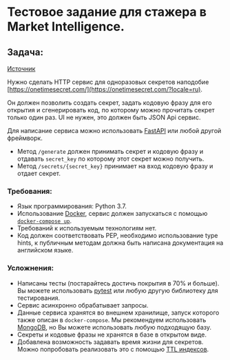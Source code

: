 # Тестовое задание для стажера в Market Intelligence.

## Задача:
[Источник](https://github.com/avito-tech/mi-trainee-task)

Нужно сделать HTTP сервис для одноразовых секретов наподобие [https://onetimesecret.com/](https://onetimesecret.com/?locale=ru).

Он должен позволить создать секрет, задать кодовую фразу для его открытия и cгенерировать код, по которому можно прочитать секрет только один раз. UI не нужен, это должен быть JSON Api сервис.

Для написание сервиса можно использовать [FastAPI](https://github.com/tiangolo/fastapi) или любой другой фреймворк.

- Метод `/generate` должен принимать секрет и кодовую фразу и отдавать `secret_key` по которому этот секрет можно получить.
- Метод `/secrets/{secret_key}` принимает на вход кодовую фразу и отдает секрет.

### Требования:

- Язык программирования: Python 3.7.
- Использование [Docker](https://www.docker.com), сервис должен запускаться с помощью [`docker-compose up`](https://docs.docker.com/compose/reference/up/).
- Требований к используемым технологиям нет.
- Код должен соответствовать PEP, необходимо использование type hints, к публичным методам должна быть написана документация на английском языке.

### Усложнения:

- Написаны тесты (постарайтесь достичь покрытия в 70% и больше). Вы можете использовать [pytest](https://docs.pytest.org/en/latest/) или любую другую библиотеку для тестирования.
- Сервис асинхронно обрабатывает запросы.
- Данные сервиса хранятся во внешнем хранилище, запуск которого также описан в `docker-compose`. Мы рекомендуем использовать [MongoDB](https://www.mongodb.com), но Вы можете использовать любую подходящую базу.
- Секреты и кодовые фразы не хранятся в базе в открытом виде.
- Добавлена возможность задавать время жизни для секретов. Можно попробовать реализовать это с помощью [TTL индексов](https://docs.mongodb.com/manual/core/index-ttl/).